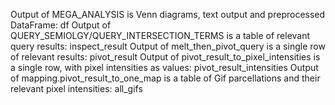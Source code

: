 Output of MEGA_ANALYSIS is Venn diagrams, text output and preprocessed DataFrame: df
Output of QUERY_SEMIOLGY/QUERY_INTERSECTION_TERMS is a table of relevant query results: inspect_result
Output of melt_then_pivot_query is a single row of relevant results: pivot_result
Output of pivot_result_to_pixel_intensities is a single row, with pixel intensities as values: pivot_result_intensities
Output of mapping.pivot_result_to_one_map is a table of Gif parcellations and their relevant pixel intensities: all_gifs
